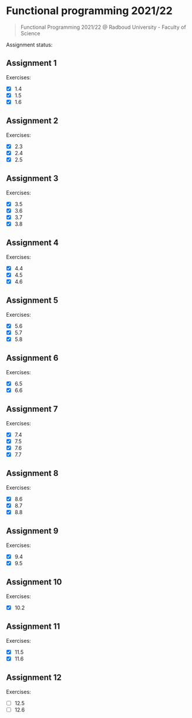 # Functional programming 2021/22

> Functional Programming 2021/22 @ Radboud University - Faculty of Science

Assignment status:

## Assignment 1

Exercises:
- [x] 1.4
- [x] 1.5
- [x] 1.6

## Assignment 2

Exercises:
- [x] 2.3
- [x] 2.4
- [x] 2.5

## Assignment 3

Exercises:
- [x] 3.5
- [x] 3.6
- [x] 3.7
- [x] 3.8

## Assignment 4

Exercises:
- [x] 4.4
- [x] 4.5
- [x] 4.6

## Assignment 5

Exercises:
- [x] 5.6
- [x] 5.7
- [x] 5.8

## Assignment 6

Exercises:
- [x] 6.5
- [x] 6.6

## Assignment 7 

Exercises:
- [x] 7.4
- [x] 7.5
- [x] 7.6
- [x] 7.7

## Assignment 8

Exercises:
- [x] 8.6
- [x] 8.7
- [x] 8.8

## Assignment 9

Exercises:
- [x] 9.4
- [x] 9.5

## Assignment 10

Exercises:
- [x] 10.2

## Assignment 11

Exercises:
- [x] 11.5
- [x] 11.6

## Assignment 12

Exercises:
- [ ] 12.5
- [ ] 12.6